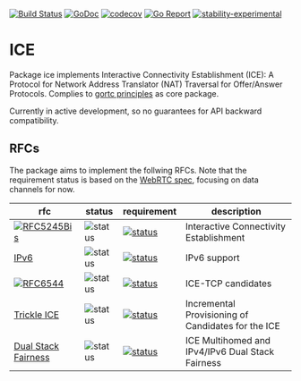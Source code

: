 [![Build Status](https://travis-ci.com/gortc/ice.svg)](https://travis-ci.com/gortc/ice)
[![GoDoc](https://godoc.org/github.com/gortc/ice?status.svg)](http://godoc.org/github.com/gortc/ice)
[![codecov](https://codecov.io/gh/gortc/ice/branch/master/graph/badge.svg)](https://codecov.io/gh/gortc/ice)
[![Go Report](https://goreportcard.com/badge/github.com/gortc/ice)](http://goreportcard.com/report/gortc/ice)
[![stability-experimental](https://img.shields.io/badge/stability-experimental-orange.svg)](https://github.com/mkenney/software-guides/blob/master/STABILITY-BADGES.md#experimental)

# ICE
Package ice implements Interactive Connectivity Establishment (ICE):
A Protocol for Network Address Translator (NAT) Traversal for Offer/Answer Protocols.
Complies to [gortc principles](https://gortc.io/#principles) as core package.

Currently in active development, so no guarantees for API backward
compatibility.

## RFCs

The package aims to implement the follwing RFCs. Note that the requirement status is based on the [WebRTC spec](https://tools.ietf.org/html/draft-ietf-rtcweb-overview), focusing on data channels for now.

rfc | status | requirement | description
----|--------|-------------|----
[![RFC5245Bis](https://img.shields.io/badge/RFC-5766Bis-blue.svg)](https://tools.ietf.org/html/draft-ietf-ice-rfc5245bis) | ![status](https://img.shields.io/badge/status-dev-blue.svg) | [![status](https://img.shields.io/badge/requirement-MUST-green.svg)](https://tools.ietf.org/html/rfc2119) | Interactive Connectivity Establishment
[IPv6](https://tools.ietf.org/html/draft-ietf-rtcweb-transports#section-3.1) | ![status](https://img.shields.io/badge/status-research-orange.svg) | [![status](https://img.shields.io/badge/requirement-MUST-green.svg)](https://tools.ietf.org/html/rfc2119) | IPv6 support
[![RFC6544](https://img.shields.io/badge/RFC-6544-blue.svg)](https://tools.ietf.org/html/rfc6544) | ![status](https://img.shields.io/badge/status-research-orange.svg) | [![status](https://img.shields.io/badge/requirement-MUST-green.svg)](https://tools.ietf.org/html/rfc2119) | ICE-TCP candidates
[Trickle ICE](https://tools.ietf.org/html/draft-ietf-ice-trickle) | ![status](https://img.shields.io/badge/status-research-orange.svg) | [![status](https://img.shields.io/badge/requirement-MUST-green.svg)](https://tools.ietf.org/html/rfc2119) | Incremental Provisioning of Candidates for the ICE
[Dual Stack Fairness](https://tools.ietf.org/html/draft-ietf-mmusic-ice-dualstack-fairness) | ![status](https://img.shields.io/badge/status-research-orange.svg) | [![status](https://img.shields.io/badge/requirement-SHOULD-blue.svg)](https://tools.ietf.org/html/rfc2119) | ICE Multihomed and IPv4/IPv6 Dual Stack Fairness
